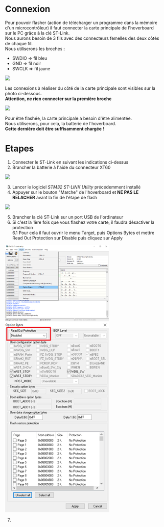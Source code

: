 # Connexion  
Pour pouvoir flasher (action de télécharger un programme dans la mémoire d'un microcontrôleur) il faut connecter la carte principale de l'hoverboard sur le PC grâce à la clé ST-Link.   
Nous aurons besoin de 3 fils avec des connecteurs femelles des deux côtés de chaque fil.  
Nous utiliserons les broches :  
* SWDIO  => fil bleu  
* GND    => fil noir  
* SWCLK  => fil jaune  

<img src="st-link-connexion.jpg" width="340">

Les connexions à réaliser du côté de la carte principale sont visibles sur la photo ci-dessous.  
**Attention, ne rien connecter sur la première broche**    

<img src="carte-principle-connexion.jpg" width = "340"> 

Pour être flashée, la carte principale a besoin d'être alimentée.  
Nous utiliserons, pour cela, la batterie de l'hoverboard.  
**Cette dernière doit être suffisamment chargée !**  

# Etapes
1. Connecter le ST-Link en suivant les indications ci-dessus  
2. Brancher la batterie à l'aide du connecteur XT60  
<img src="connecteur-xt60.jpg" width="340">    

3. Lancer le logiciel *STM32 ST-LINK Utility* précédemment installé        
4. Appuyer sur le bouton "Marche" de l'hoverboard et **NE PAS LE RELACHER** avant la fin de l'étape de flash  
<img src="bouton-on.jpg" width="340">   

5. Brancher la clé ST-Link sur un port USB de l'ordinateur       
6. Si c'est la 1ère fois que vous flashez votre carte, il faudra désactiver la protection        
6.1 Pour cela il faut ouvrir le menu Target, puis Options Bytes et mettre Read Out Protection sur Disable puis cliquez sur Apply  
<img src = "option-bytes.png" width="340">     
<img src = "readout-protection.png" width="340">  

7. 


